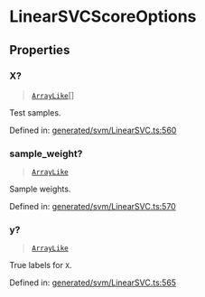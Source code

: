 # LinearSVCScoreOptions

## Properties

### X?

> [`ArrayLike`](../types/ArrayLike.md)[]

Test samples.

Defined in:  [generated/svm/LinearSVC.ts:560](https://github.com/transitive-bullshit/scikit-learn-ts/blob/b59c1ff/packages/sklearn/src/generated/svm/LinearSVC.ts#L560)

### sample\_weight?

> [`ArrayLike`](../types/ArrayLike.md)

Sample weights.

Defined in:  [generated/svm/LinearSVC.ts:570](https://github.com/transitive-bullshit/scikit-learn-ts/blob/b59c1ff/packages/sklearn/src/generated/svm/LinearSVC.ts#L570)

### y?

> [`ArrayLike`](../types/ArrayLike.md)

True labels for `X`.

Defined in:  [generated/svm/LinearSVC.ts:565](https://github.com/transitive-bullshit/scikit-learn-ts/blob/b59c1ff/packages/sklearn/src/generated/svm/LinearSVC.ts#L565)
